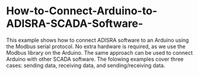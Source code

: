 # How-to-Connect-Arduino-to-ADISRA-SCADA-Software-
This example shows how to connect ADISRA software to an Arduino using the Modbus serial protocol. No extra hardware is required, as we use the Modbus library on the Arduino. The same approach can be used to connect Arduino with other SCADA software.
The folowing examples cover three cases: sending data, receiving data, and sending/receiving data.
